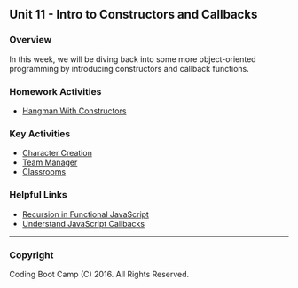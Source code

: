 ## Unit 11 - Intro to Constructors and Callbacks

### Overview
In this week, we will be diving back into some more object-oriented programming by introducing constructors and callback functions.

### Homework Activities
* [Hangman With Constructors](2-Homework/HomeworkInstructions.md)

### Key Activities 
* [Character Creation](1-Class-Content/11.1/Activities/3-CharacterCreate)
* [Team Manager](1-Class-Content/11.2/Activities/4-TeamManager)
* [Classrooms](1-Class-Content/11.2/Activities/6-Classrooms)

### Helpful Links
* [Recursion in Functional JavaScript](https://www.sitepoint.com/recursion-functional-javascript/)
* [Understand JavaScript Callbacks](http://javascriptissexy.com/understand-javascript-callback-functions-and-use-them/)

-------

### Copyright 
Coding Boot Camp (C) 2016. All Rights Reserved.